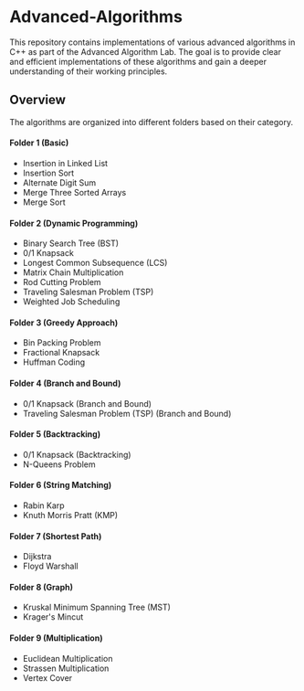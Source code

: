 # Advanced-Algorithms

This repository contains implementations of various advanced algorithms in C++ as part of the Advanced Algorithm Lab. The goal is to provide clear and efficient implementations of these algorithms and gain a deeper understanding of their working principles.


## Overview

The algorithms are organized into different folders based on their category.

#### Folder 1 (Basic)
- Insertion in Linked List  
- Insertion Sort  
- Alternate Digit Sum  
- Merge Three Sorted Arrays  
- Merge Sort  

#### Folder 2 (Dynamic Programming)
- Binary Search Tree (BST)  
- 0/1 Knapsack  
- Longest Common Subsequence (LCS)  
- Matrix Chain Multiplication  
- Rod Cutting Problem  
- Traveling Salesman Problem (TSP)  
- Weighted Job Scheduling  

#### Folder 3 (Greedy Approach)
- Bin Packing Problem  
- Fractional Knapsack  
- Huffman Coding  

#### Folder 4 (Branch and Bound)
- 0/1 Knapsack (Branch and Bound)  
- Traveling Salesman Problem (TSP) (Branch and Bound)  

#### Folder 5 (Backtracking)
- 0/1 Knapsack (Backtracking)  
- N-Queens Problem  

#### Folder 6 (String Matching)
- Rabin Karp
- Knuth Morris Pratt (KMP)

#### Folder 7 (Shortest Path)
- Dijkstra
- Floyd Warshall

#### Folder 8 (Graph)
- Kruskal Minimum Spanning Tree (MST)
- Krager's Mincut

#### Folder 9 (Multiplication)
- Euclidean Multiplication
- Strassen Multiplication
- Vertex Cover
 
